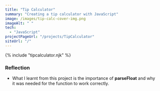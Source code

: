 ```yaml
---
title: "Tip Calculator"
summary: "Creating a tip calculator with JavaScript"
image: /images/tip-calc-cover-img.png
imageAlt: " "
tech:
  - "JavaScript"
projectPageUrl: "/projects/TipCalculator"
siteUrl: "/"
---
```

{% include "tipcalculator.njk" %}

### Reflection  

* What I learnt from this project is the importance of **parseFloat** and why it was needed for the function to work correctly. 
